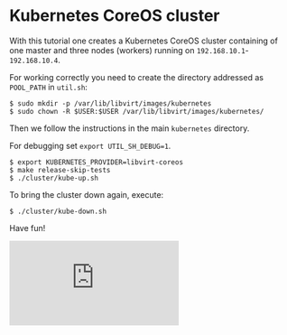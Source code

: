 # Kubernetes CoreOS cluster

With this tutorial one creates a Kubernetes CoreOS cluster containing of one
master and three nodes (workers) running on `192.168.10.1`-`192.168.10.4`.

For working correctly you need to create the directory addressed as `POOL_PATH` in
`util.sh`:
```
$ sudo mkdir -p /var/lib/libvirt/images/kubernetes
$ sudo chown -R $USER:$USER /var/lib/libvirt/images/kubernetes/
```

Then we follow the instructions in the main `kubernetes` directory.

For debugging set `export UTIL_SH_DEBUG=1`.
```
$ export KUBERNETES_PROVIDER=libvirt-coreos
$ make release-skip-tests
$ ./cluster/kube-up.sh
```

To bring the cluster down again, execute:
```
$ ./cluster/kube-down.sh
```

Have fun!



[![Analytics](https://kubernetes-site.appspot.com/UA-36037335-10/GitHub/cluster/libvirt-coreos/README.md?pixel)]()
